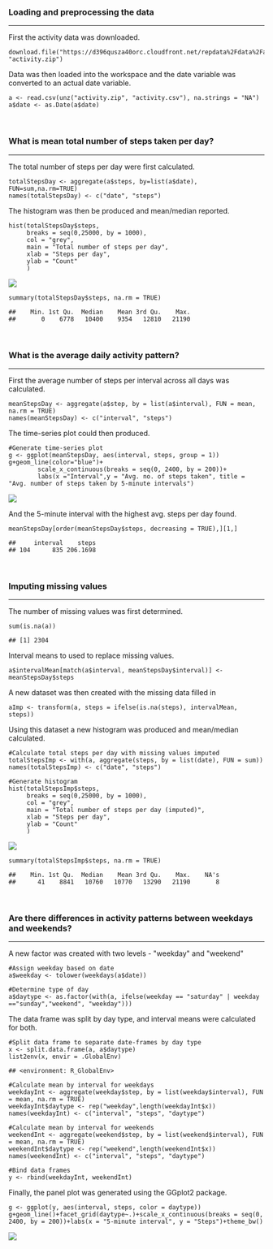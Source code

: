 ### Loading and preprocessing the data

------------------------------------------------------------------------

First the activity data was downloaded.

    download.file("https://d396qusza40orc.cloudfront.net/repdata%2Fdata%2Factivity.zip", "activity.zip")

Data was then loaded into the workspace and the date variable was
converted to an actual date variable.

    a <- read.csv(unz("activity.zip", "activity.csv"), na.strings = "NA")
    a$date <- as.Date(a$date)

</br>

### What is mean total number of steps taken per day?

------------------------------------------------------------------------

The total number of steps per day were first calculated.

    totalStepsDay <- aggregate(a$steps, by=list(a$date), FUN=sum,na.rm=TRUE)
    names(totalStepsDay) <- c("date", "steps")

The histogram was then be produced and mean/median reported.

    hist(totalStepsDay$steps, 
         breaks = seq(0,25000, by = 1000), 
         col = "grey", 
         main = "Total number of steps per day", 
         xlab = "Steps per day",
         ylab = "Count"
         )

![](PA1_template_files/figure-markdown_strict/unnamed-chunk-4-1.png)

    summary(totalStepsDay$steps, na.rm = TRUE)

    ##    Min. 1st Qu.  Median    Mean 3rd Qu.    Max. 
    ##       0    6778   10400    9354   12810   21190

</br>

### What is the average daily activity pattern?

------------------------------------------------------------------------

First the average number of steps per interval across all days was
calculated.

    meanStepsDay <- aggregate(a$step, by = list(a$interval), FUN = mean, na.rm = TRUE)
    names(meanStepsDay) <- c("interval", "steps")

The time-series plot could then produced.

    #Generate time-series plot
    g <- ggplot(meanStepsDay, aes(interval, steps, group = 1))
    g+geom_line(color="blue")+
            scale_x_continuous(breaks = seq(0, 2400, by = 200))+ 
            labs(x ="Interval",y = "Avg. no. of steps taken", title = "Avg. number of steps taken by 5-minute intervals")

![](PA1_template_files/figure-markdown_strict/unnamed-chunk-6-1.png)

And the 5-minute interval with the highest avg. steps per day found.

    meanStepsDay[order(meanStepsDay$steps, decreasing = TRUE),][1,]

    ##     interval    steps
    ## 104      835 206.1698

</br>

### Imputing missing values

------------------------------------------------------------------------

The number of missing values was first determined.

    sum(is.na(a))

    ## [1] 2304

Interval means to used to replace missing values.

    a$intervalMean[match(a$interval, meanStepsDay$interval)] <- meanStepsDay$steps

A new dataset was then created with the missing data filled in

    aImp <- transform(a, steps = ifelse(is.na(steps), intervalMean, steps))

Using this dataset a new histogram was produced and mean/median
calculated.

    #Calculate total steps per day with missing values imputed
    totalStepsImp <- with(a, aggregate(steps, by = list(date), FUN = sum))
    names(totalStepsImp) <- c("date", "steps")

    #Generate histogram 
    hist(totalStepsImp$steps,
         breaks = seq(0,25000, by = 1000), 
         col = "grey", 
         main = "Total number of steps per day (imputed)", 
         xlab = "Steps per day",
         ylab = "Count"
         )

![](PA1_template_files/figure-markdown_strict/unnamed-chunk-11-1.png)

    summary(totalStepsImp$steps, na.rm = TRUE)

    ##    Min. 1st Qu.  Median    Mean 3rd Qu.    Max.    NA's 
    ##      41    8841   10760   10770   13290   21190       8

</br>

### Are there differences in activity patterns between weekdays and weekends?

------------------------------------------------------------------------

A new factor was created with two levels - "weekday" and "weekend"

    #Assign weekday based on date
    a$weekday <- tolower(weekdays(a$date))

    #Determine type of day
    a$daytype <- as.factor(with(a, ifelse(weekday == "saturday" | weekday =="sunday","weekend", "weekday")))

The data frame was split by day type, and interval means were calculated
for both.

    #Split data frame to separate date-frames by day type
    x <- split.data.frame(a, a$daytype)
    list2env(x, envir = .GlobalEnv)

    ## <environment: R_GlobalEnv>

    #Calculate mean by interval for weekdays
    weekdayInt <- aggregate(weekday$step, by = list(weekday$interval), FUN = mean, na.rm = TRUE)
    weekdayInt$daytype <- rep("weekday",length(weekdayInt$x))
    names(weekdayInt) <- c("interval", "steps", "daytype")

    #Calculate mean by interval for weekends
    weekendInt <- aggregate(weekend$step, by = list(weekend$interval), FUN = mean, na.rm = TRUE)
    weekendInt$daytype <- rep("weekend",length(weekendInt$x))
    names(weekendInt) <- c("interval", "steps", "daytype")

    #Bind data frames
    y <- rbind(weekdayInt, weekendInt)

Finally, the panel plot was generated using the GGplot2 package.

    g <- ggplot(y, aes(interval, steps, color = daytype))
    g+geom_line()+facet_grid(daytype~.)+scale_x_continuous(breaks = seq(0, 2400, by = 200))+labs(x = "5-minute interval", y = "Steps")+theme_bw()

![](PA1_template_files/figure-markdown_strict/unnamed-chunk-14-1.png)
